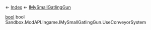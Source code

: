 ← [Index](Api-Index) ← [IMySmallGatlingGun](Sandbox.ModAPI.Ingame.IMySmallGatlingGun)

[bool](System.Boolean) bool Sandbox.ModAPI.Ingame.IMySmallGatlingGun.UseConveyorSystem